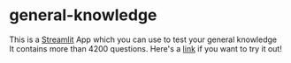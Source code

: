 # general-knowledge
 This is a [Streamlit](https://streamlit.io/) App which you can use to test your general knowledge  
 It contains more than 4200 questions.
 Here's a [link](https://general-knowledge.streamlit.app/) if you want to try it out!
